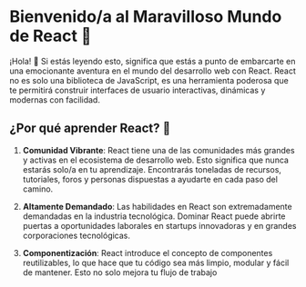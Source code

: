 # Bienvenido/a al Maravilloso Mundo de React 🌟

¡Hola! 🎉 Si estás leyendo esto, significa que estás a punto de embarcarte en una emocionante aventura en el mundo del desarrollo web con React. React no es solo una biblioteca de JavaScript, es una herramienta poderosa que te permitirá construir interfaces de usuario interactivas, dinámicas y modernas con facilidad.

## ¿Por qué aprender React? 🚀

1. **Comunidad Vibrante**: React tiene una de las comunidades más grandes y activas en el ecosistema de desarrollo web. Esto significa que nunca estarás solo/a en tu aprendizaje. Encontrarás toneladas de recursos, tutoriales, foros y personas dispuestas a ayudarte en cada paso del camino.

2. **Altamente Demandado**: Las habilidades en React son extremadamente demandadas en la industria tecnológica. Dominar React puede abrirte puertas a oportunidades laborales en startups innovadoras y en grandes corporaciones tecnológicas.

3. **Componentización**: React introduce el concepto de componentes reutilizables, lo que hace que tu código sea más limpio, modular y fácil de mantener. Esto no solo mejora tu flujo de trabajo